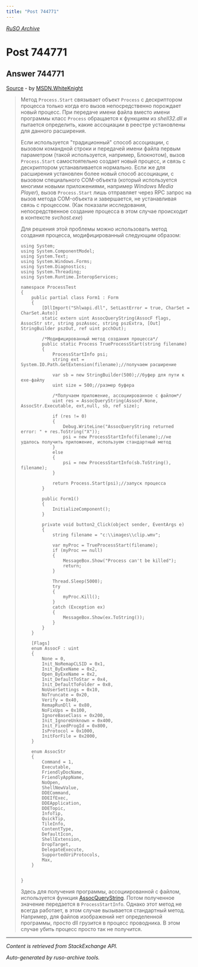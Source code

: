 ```yaml
---
title: "Post 744771"
---
```

<p><i><a href="https://github.com/MSDN-WhiteKnight/ruso-archive/">RuSO Archive</a></i></p>
<h1>Post 744771</h1>
<h2>Answer 744771</h2>
<p><a href="https://ru.stackoverflow.com/a/744771/">Source</a> - by <a href="https://ru.stackoverflow.com/users/240512/msdn-whiteknight">MSDN.WhiteKnight</a></p>
<blockquote>
<p>Метод <code>Process.Start</code> связывает объект <code>Process</code> с дескриптором процесса только когда его вызов непосредственно порождает новый процесс. При передаче имени файла вместо имени программы класс <code>Process</code> обращается к функциям из <em>shell32.dll</em> и пытается определить, какие ассоциации в реестре установлены для данного расширения.  </p>

<p>Если используется "традиционный" способ ассоциации, с вызовом командной строки и передачей имени файла первым параметром (такой используется, например, Блокнотом), вызов <code>Process.Start</code> самостоятельно создает новый процесс, и связь с дескриптором устанавливается нормально. Если же для расширения установлен более новый способ ассоциации, с вызовом специального COM-объекта (который используется многими новыми приложениями, например <em>Windows Media Player</em>), вызов <code>Process.Start</code> лишь отправляет через RPC запрос на вызов метода COM-объекта и завершается, не устанавливая связь с процессом. (Как показали исследования, непосредственное создание процесса в этом случае происходит в контексте <em>svchost.exe</em>) </p>

<p>Для решения этой проблемы можно использовать метод создания процесса, модифицированный следующим образом:</p>

<pre><code>using System;
using System.ComponentModel;
using System.Text;
using System.Windows.Forms;
using System.Diagnostics;
using System.Threading;
using System.Runtime.InteropServices;

namespace ProcessTest
{
    public partial class Form1 : Form
    {
        [DllImport("Shlwapi.dll", SetLastError = true, CharSet = CharSet.Auto)]
        static extern uint AssocQueryString(AssocF flags, AssocStr str, string pszAssoc, string pszExtra, [Out] StringBuilder pszOut, ref uint pcchOut);

        /*Модифицированный метод создания процесса*/
        public static Process TrueProcessStart(string filename)
        {
            ProcessStartInfo psi;
            string ext = System.IO.Path.GetExtension(filename);//получаем расширение

            var sb = new StringBuilder(500);//буфер для пути к exe-файлу
            uint size = 500;//размер буфера

            /*Получаем приложение, ассоциированное с файлом*/
            uint res = AssocQueryString(AssocF.None, AssocStr.Executable, ext,null, sb, ref size);

            if (res != 0)
            {
                Debug.WriteLine("AssocQueryString returned error: " + res.ToString("X"));
                psi = new ProcessStartInfo(filename);//не удалось получить приложение, используем стандартный метод
            }
            else
            {
                psi = new ProcessStartInfo(sb.ToString(), filename);
            }

            return Process.Start(psi);//запуск процесса
        }

        public Form1()
        {
            InitializeComponent();
        }

        private void button2_Click(object sender, EventArgs e)
        {            
            string filename = "c:\\images\\clip.wmv";

            var myProc = TrueProcessStart(filename);
            if (myProc == null)
            {
                MessageBox.Show("Process can't be killed");
                return;
            }

            Thread.Sleep(5000);
            try
            {
                myProc.Kill(); 
            }
            catch (Exception ex)
            {
                MessageBox.Show(ex.ToString());
            }
        }
    }

    [Flags]
    enum AssocF : uint
    {
        None = 0,
        Init_NoRemapCLSID = 0x1,
        Init_ByExeName = 0x2,
        Open_ByExeName = 0x2,
        Init_DefaultToStar = 0x4,
        Init_DefaultToFolder = 0x8,
        NoUserSettings = 0x10,
        NoTruncate = 0x20,
        Verify = 0x40,
        RemapRunDll = 0x80,
        NoFixUps = 0x100,
        IgnoreBaseClass = 0x200,
        Init_IgnoreUnknown = 0x400,
        Init_FixedProgId = 0x800,
        IsProtocol = 0x1000,
        InitForFile = 0x2000,
    }

    enum AssocStr
    {
        Command = 1,
        Executable,
        FriendlyDocName,
        FriendlyAppName,
        NoOpen,
        ShellNewValue,
        DDECommand,
        DDEIfExec,
        DDEApplication,
        DDETopic,
        InfoTip,
        QuickTip,
        TileInfo,
        ContentType,
        DefaultIcon,
        ShellExtension,
        DropTarget,
        DelegateExecute,
        SupportedUriProtocols,
        Max,
    }


}
</code></pre>

<p>Здесь для получения программы, ассоциированной с файлом, используется функция <a href="https://msdn.microsoft.com/en-us/library/windows/desktop/bb773471%28v=vs.85%29.aspx?f=255&amp;MSPPError=-2147217396" rel="nofollow noreferrer">AssocQueryString</a>. Потом полученное значение передается в <code>ProcessStartInfo</code>. Однако этот метод не всегда работает, в этом случае вызывается стандартный метод. Например, для файлов изображений нет определенной программы, просто dll грузится в процесс проводника. В этом случае убить процесс просто так не получится.</p>

</blockquote>
<hr/>
<p><i>Content is retrieved from StackExchange API. </i></p>
<p><i>Auto-generated by ruso-archive tools. </i></p>
